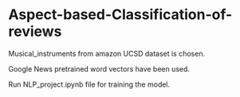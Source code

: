 # Aspect-based-Classification-of-reviews
Musical_instruments from amazon UCSD dataset is chosen.

Google News pretrained word vectors have been used.

Run NLP_project.ipynb file for training the model.
